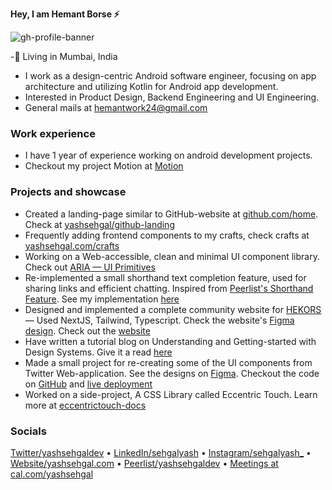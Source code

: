 **Hey, I am Hemant Borse ⚡️**

![gh-profile-banner](/media/gh-profile-banner.png)

-📍 Living in Mumbai, India
- I work as a design-centric Android software engineer, focusing on app architecture and utilizing Kotlin for Android app development.
- Interested in Product Design, Backend Engineering and UI Engineering.
- General mails at hemantwork24@gmail.com

### Work experience

- I have 1 year of experience working on android development projects.
- Checkout my project Motion at [Motion](https://github.com/HemantBorse247/Motion-Pomodoro-App-)
<!-- - Worked as a Software Engineering Intern at [Clamp](https://joinclamp.com) -->
<!-- - Worked as a Software Engineering Intern at [economize.cloud](https://economize.cloud) -->

### Projects and showcase

- Created a landing-page similar to GitHub-website at [github.com/home](https://github.com/home). Check at [yashsehgal/github-landing](https://github.com/yashsehgal/github-landing)
- Frequently adding frontend components to my crafts, check crafts at [yashsehgal.com/crafts](https://yashsehgal.com/crafts)
- Working on a Web-accessible, clean and minimal UI component library. Check out [ARIA — UI Primitives](https://github.com/yashsehgal/aria)
- Re-implemented a small shorthand text completion feature, used for sharing links and efficient chatting. Inspired from [Peerlist's Shorthand Feature](https://twitter.com/peerlisthq/status/1625725088195649537?s=61&t=lKD0ACc89qYa3erXFqbuXw). See my implementation [here](http://peerlist-shorthand-feature.vercel.app)
- Designed and implemented a complete community website for [HEKORS](https://github.com/hekors) — Used NextJS, Tailwind, Typescript. Check the website's [Figma design](https://www.figma.com/file/jW2MWJ0uw6rjRHJgyyKNjv/HEKORS-Website-UI?node-id=1%3A2&t=TPRHKFjmLJXGV2Fx-1). Check out the [website](https://hekors.vercel.app)
- Have written a tutorial blog on Understanding and Getting-started with Design Systems. Give it a read [here](https://yashsehgal.notion.site/Getting-started-with-Design-Systems-Engineering-00f9639dd68f4fd79701eb72ca5a1fec)
- Made a small project for re-creating some of the UI components from Twitter Web-application. See the designs on [Figma](https://www.figma.com/file/jQPz0SxTB6OfuifQYRehet/Twitter-inspired-Design-System?node-id=0%3A1). Checkout the code on [GitHub](https://github.com/yashsehgal/twitter-ui-kit) and [live deployment](https://twitter-ui-kit.vercel.app/)
- Worked on a side-project, A CSS Library called Eccentric Touch. Learn more at [eccentrictouch-docs](http://eccentrictouch.thedesignsystems.com)

### Socials

[Twitter/yashsehgaldev](https://twitter.com/yashsehgaldev) &bullet; [LinkedIn/sehgalyash](https://linkedin.com/in/sehgalyash) &bullet; [Instagram/sehgalyash_](https://instagram.com/sehgalyash_) &bullet; [Website/yashsehgal.com](https://yashsehgal.com) &bullet; [Peerlist/yashsehgaldev](https://peerlist.io/yashsehgaldev) &bullet; [Meetings at cal.com/yashsehgal](https://cal.com/yashsehgal)
